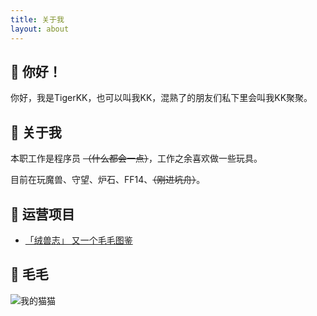 ```yaml
---
title: 关于我
layout: about
---
```


## 👋 你好！
你好，我是TigerKK，也可以叫我KK，混熟了的朋友们私下里会叫我KK聚聚。

## 🐯 关于我
本职工作是程序员 ~~（什么都会一点）~~，工作之余喜欢做一些玩具。


目前在玩魔兽、守望、炉石、FF14、~~（刚进坑舟）~~。

## 🌱 运营项目
- [「绒兽志」 又一个毛毛图鉴](https://fursuit.cool/)


## 🐯 毛毛
![我的猫猫](https://pbs.twimg.com/media/Gf5-eVnawAEXeMz?format=jpg&name=900x900)

